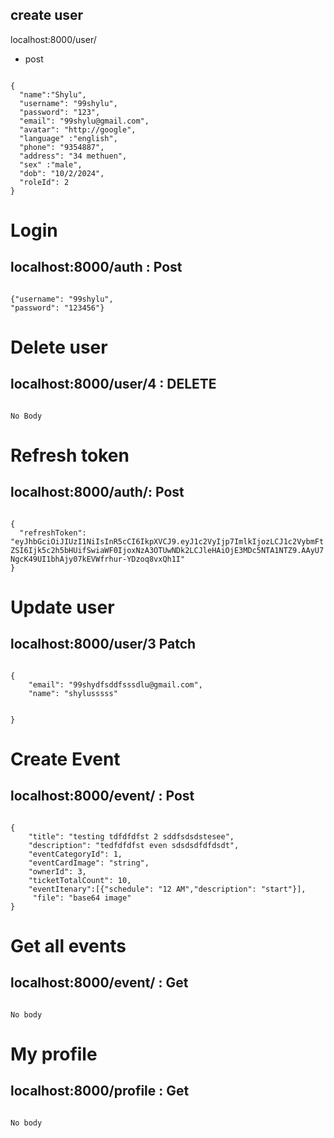 
## create user
localhost:8000/user/
- post
<code> 
{
  "name":"Shylu",
  "username": "99shylu",
  "password": "123",
  "email": "99shylu@gmail.com",
  "avatar": "http://google",
  "language" :"english",
  "phone": "9354887",
  "address": "34 methuen",
  "sex" :"male",
  "dob": "10/2/2024",
  "roleId": 2
}
</code>

# Login
## localhost:8000/auth   : Post
<code>
{"username": "99shylu",
"password": "123456"}
</code>


# Delete user
## localhost:8000/user/4 : DELETE
<code>
No Body
</code>


# Refresh token 
## localhost:8000/auth/: Post
<code>
{
  "refreshToken": "eyJhbGciOiJIUzI1NiIsInR5cCI6IkpXVCJ9.eyJ1c2VyIjp7ImlkIjozLCJ1c2VybmFtZSI6Ijk5c2h5bHUifSwiaWF0IjoxNzA3OTUwNDk2LCJleHAiOjE3MDc5NTA1NTZ9.AAyU7NgcK49UI1bhAjy07kEVWfrhur-YDzoq8vxQh1I"
}
</code>

# Update user
## localhost:8000/user/3    Patch
<code>
{
    "email": "99shydfsddfsssdlu@gmail.com",
    "name": "shylusssss"

}
</code>

# Create Event
## localhost:8000/event/    : Post
<code>
{
    "title": "testing tdfdfdfst 2 sddfsdsdstesee",
    "description": "tedfdfdfst even sdsdsdfdfdsdt",
    "eventCategoryId": 1,
    "eventCardImage": "string",
    "ownerId": 3,
    "ticketTotalCount": 10,
    "eventItenary":[{"schedule": "12 AM","description": "start"}],
     "file": "base64 image"
}
</code>

# Get all  events
## localhost:8000/event/    : Get
<code>
No body
</code>


# My profile
## localhost:8000/profile    : Get
<code>
No body
</code>


